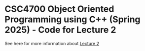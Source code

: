 # CSC4700 Object Oriented Programming using C++ (Spring 2025) - Code for Lecture 2

See here for more information about [Lecture 2][lecture2]

[lecture2]: https://teaching.hkaiser.org/spring2025/csc4700/course/lecture2.html
